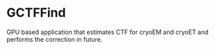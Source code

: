 # GCTFFind
GPU based application that estimates CTF for cryoEM and cryoET and performs the correction in future. 
